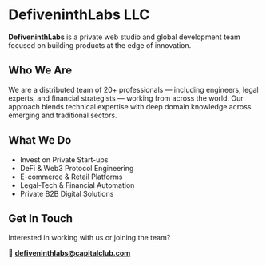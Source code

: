# DefiveninthLabs LLC

**DefiveninthLabs** is a private web studio and global development team focused on building products at the edge of innovation.

## Who We Are

We are a distributed team of 20+ professionals — including engineers, legal experts, and financial strategists — working from across the world. Our approach blends technical expertise with deep domain knowledge across emerging and traditional sectors.

## What We Do

- Invest on Private Start-ups
- DeFi & Web3 Protocol Engineering
- E-commerce & Retail Platforms
- Legal-Tech & Financial Automation
- Private B2B Digital Solutions

## Get In Touch

Interested in working with us or joining the team?

📩 **defiveninthlabs@capitalclub.com**
